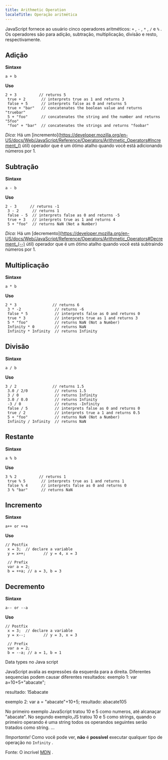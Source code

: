 ```yaml
---
title: Arithmetic Operation
localeTitle: Operação aritmética
---
```

JavaScript fornece ao usuário cinco operadores aritméticos: `+` , `-` , `*` , `/` e `%` . Os operadores são para adição, subtração, multiplicação, divisão e resto, respectivamente.

## Adição

**Sintaxe**

`a + b`

**Uso**
```
2 + 3          // returns 5 
 true + 2       // interprets true as 1 and returns 3 
 false + 5      // interprets false as 0 and returns 5 
 true + "bar"   // concatenates the boolean value and returns "truebar" 
 5 + "foo"      // concatenates the string and the number and returns "5foo" 
 "foo" + "bar"  // concatenates the strings and returns "foobar" 
```

_Dica:_ Há um [incremento](https://developer.mozilla.org/en-US/docs/Web/JavaScript/Reference/Operators/Arithmetic_Operators#Increment_() útil) operador que é um ótimo atalho quando você está adicionando números por 1.

## Subtração

**Sintaxe**

`a - b`

**Uso**
```
2 - 3      // returns -1 
 3 - 2      // returns 1 
 false - 5  // interprets false as 0 and returns -5 
 true + 3   // interprets true as 1 and returns 4 
 5 + "foo"  // returns NaN (Not a Number) 
```

_Dica:_ Há um [decremento](https://developer.mozilla.org/en-US/docs/Web/JavaScript/Reference/Operators/Arithmetic_Operators#Decrement_(--) útil) operador que é um ótimo atalho quando você está subtraindo números por 1.

## Multiplicação

**Sintaxe**

`a * b`

**Uso**
```
2 * 3                // returns 6 
 3 * -2               // returns -6 
 false * 5            // interprets false as 0 and returns 0 
 true * 3             // interprets true as 1 and returns 3 
 5 * "foo"            // returns NaN (Not a Number) 
 Infinity * 0         // returns NaN 
 Infinity * Infinity  // returns Infinity 
```

## Divisão

**Sintaxe**

`a / b`

**Uso**
```
3 / 2                // returns 1.5 
 3.0 / 2/0            // returns 1.5 
 3 / 0                // returns Infinity 
 3.0 / 0.0            // returns Infinity 
 -3 / 0               // returns -Infinity 
 false / 5            // interprets false as 0 and returns 0 
 true / 2             // interprets true a 1 and returns 0.5 
 5 + "foo"            // returns NaN (Not a Number) 
 Infinity / Infinity  // returns NaN 
```

## Restante

**Sintaxe**

`a % b`

**Uso**
```
3 % 2          // returns 1 
 true % 5       // interprets true as 1 and returns 1 
 false % 4      // interprets false as 0 and returns 0 
 3 % "bar"      // returns NaN 
```

## Incremento

**Sintaxe**

`a++ or ++a`

**Uso**
```
// Postfix 
 x = 3;  // declare a variable 
 y = x++;        // y = 4, x = 3 
 
 // Prefix 
 var a = 2; 
 b = ++a; // a = 3, b = 3 
```

## Decremento

**Sintaxe**

`a-- or --a`

**Uso**
```
// Postfix 
 x = 3;  // declare a variable 
 y = x--;        // y = 3, x = 3 
 
 // Prefix 
 var a = 2; 
 b = --a; // a = 1, b = 1 
```

Data types no Java script

JavaScript avalia as  expressões da esquerda para a direita. Diferentes  sequencias podem causar diferentes resultados:
exemplo 1:
var a=10+5+"abacate";

resultado:
15abacate

exemplo 2:
var a = "abacate"+10+5;
resultado:
abacate105

No primeiro exemplo JavaScript tratou 10 e 5 como numeros, até alcanaçar "abacate".
No segundo exemplo,JS tratou 10 e 5 como strings, quando o primeiro operando é uma string todos os operandos seguintes serão tratados como string.
...


_!Importante!_ Como você pode ver, **não** é **possível** executar qualquer tipo de operação no `Infinity` .

Fonte: O incrível [MDN](https://developer.mozilla.org/en-US/docs/Web/JavaScript/Reference/Operators/Arithmetic_Operators) .
